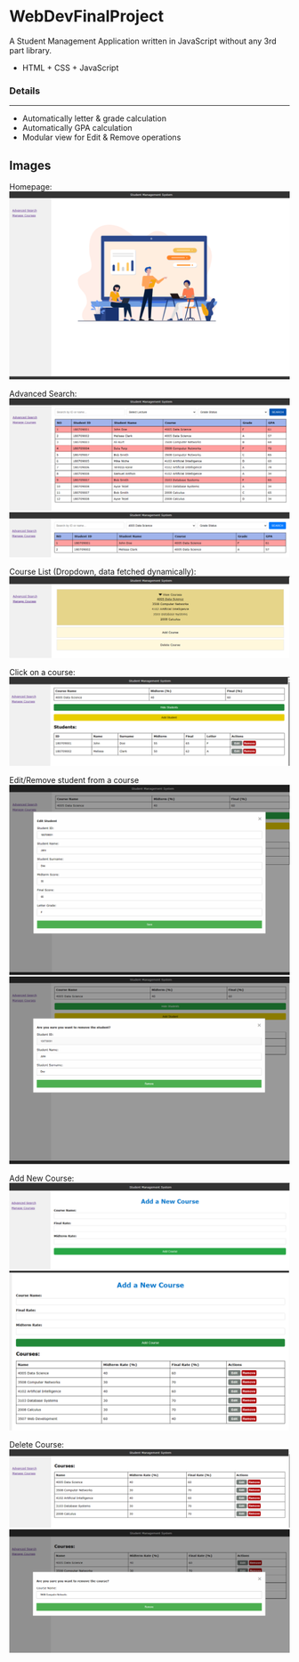 # WebDevFinalProject
A Student Management Application written in JavaScript without any 3rd part library. 
- HTML + CSS + JavaScript

### Details
--------------
- Automatically letter & grade calculation
- Automatically GPA calculation
- Modular view for Edit  & Remove operations

## Images
Homepage:
![Home](img/home.png)

Advanced Search:
![AdvSearch](img/AdvSearch.png)
![AdvSearch](img/AdvSearch2.png)

Course List (Dropdown, data fetched dynamically):
![courses](img/courses.png)

Click on a course:
![ShowCourse](img/ShowCourse.png)

Edit/Remove student from a course
![EditStudent](img/EditStudent.png)
![RemoveStudent](img/RemoveStudent.png)

Add New Course:
![AddCourse](img/AddCourse.png)
![CourseAdded](img/CourseAdded.png)

Delete Course:
![DeleteCourses](img/DeleteCourses.png)
![RemoveCourseModal](img/RemoveCourseModal.png)
